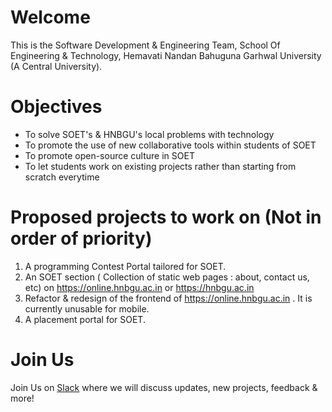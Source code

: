# Welcome
This is the Software Development & Engineering Team, School Of Engineering & Technology, Hemavati Nandan Bahuguna Garhwal University (A Central University).

# Objectives
* To solve SOET's & HNBGU's local problems with technology
* To promote the use of new collaborative tools within students of SOET
* To promote open-source culture in SOET
* To let students work on existing projects rather than starting from scratch everytime

# Proposed projects to work on (Not in order of priority)
1. A programming Contest Portal tailored for SOET.
2. An SOET section ( Collection of static web pages : about, contact us, etc) on https://online.hnbgu.ac.in or https://hnbgu.ac.in
3. Refactor & redesign of the frontend of https://online.hnbgu.ac.in . It is currently unusable for mobile.
4. A placement portal for SOET.

# Join Us
Join Us on [Slack](https://join.slack.com/t/softwaredevte-hcy9017/shared_invite/zt-huoabhqs-07lskm~6GBdYnllh7gmM4g) where we will discuss updates, new projects, feedback & more!
